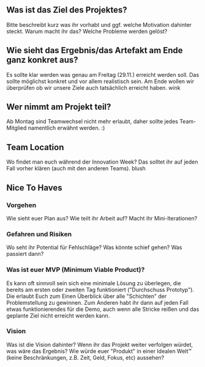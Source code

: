 ## Was ist das Ziel des Projektes?
Bitte beschreibt kurz was ihr vorhabt und ggf. welche Motivation dahinter steckt. Warum macht ihr das? Welche Probleme werden gelöst?

## Wie sieht das Ergebnis/das Artefakt am Ende ganz konkret aus?
Es sollte klar werden was genau am Freitag (29.11.) erreicht werden soll. Das sollte möglichst konkret und vor allem realistisch sein. Am Ende wollen wir überprüfen ob wir unsere Ziele auch tatsächlich erreicht haben. wink

## Wer nimmt am Projekt teil?
Ab Montag sind Teamwechsel nicht mehr erlaubt, daher sollte jedes Team-Mitglied namentlich erwähnt werden. :)

## Team Location
Wo findet man euch während der Innovation Week? Das solltet ihr auf jeden Fall vorher klären (auch mit den anderen Teams). blush

## Nice To Haves
### Vorgehen
Wie sieht euer Plan aus? Wie teilt ihr Arbeit auf? Macht ihr Mini-Iterationen?

### Gefahren und Risiken
Wo seht ihr Potential für Fehlschläge? Was könnte schief gehen? Was passiert dann?

### Was ist euer MVP (Minimum Viable Product)?
Es kann oft sinnvoll sein sich eine minimale Lösung zu überlegen, die bereits am ersten oder zweiten Tag funktioniert ("Durchschuss Prototyp"). Die erlaubt Euch zum Einen Überblick über alle "Schichten" der Problemstellung zu gewinnen. Zum Anderen habt ihr dann auf jeden Fall etwas funktionierendes für die Demo, auch wenn alle Stricke reißen und das geplante Ziel nicht erreicht werden kann.

### Vision
Was ist die Vision dahinter? Wenn ihr das Projekt weiter verfolgen würdet, was wäre das Ergebnis? Wie würde euer "Produkt" in einer Idealen Welt™ (keine Beschränkungen, z.B. Zeit, Geld, Fokus, etc) aussehen?